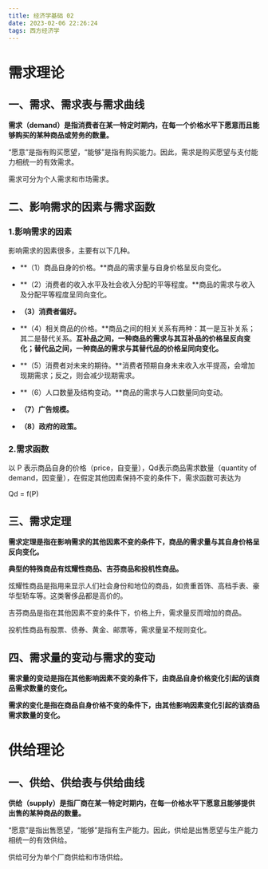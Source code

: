 ```yaml
---
title: 经济学基础 02
date: 2023-02-06 22:26:24
tags: 西方经济学
---
```


# 需求理论

## 一、需求、需求表与需求曲线

**需求（demand）是指消费者在某一特定时期内，在每一个价格水平下愿意而且能够购买的某种商品或劳务的数量。**

“愿意”是指有购买愿望，“能够”是指有购买能力。因此，需求是购买愿望与支付能力相统一的有效需求。

需求可分为个人需求和市场需求。

## 二、影响需求的因素与需求函数

### 1.影响需求的因素

影响需求的因素很多，主要有以下几种。

+ **（1）商品自身的价格。**商品的需求量与自身价格呈反向变化。

+ **（2）消费者的收入水平及社会收入分配的平等程度。**商品的需求与收入及分配平等程度呈同向变化。

+ **（3）消费者偏好。**

+ **（4）相关商品的价格。**商品之间的相关关系有两种：其一是互补关系；其二是替代关系。**互补品之间，一种商品的需求与其互补品的价格呈反向变化；替代品之间，一种商品的需求与其替代品的价格呈同向变化。**

+ **（5）消费者对未来的期待。**消费者预期自身未来收入水平提高，会增加现期需求；反之，则会减少现期需求。

+ **（6）人口数量及结构变动。**商品的需求与人口数量同向变动。

+ **（7）广告规模。**

+ **（8）政府的政策。**

### 2.需求函数

以 P 表示商品自身的价格（price，自变量），Qd表示商品需求数量（quantity of demand，因变量），在假定其他因素保持不变的条件下，需求函数可表达为

Qd = f(P)

## 三、需求定理

**需求定理是指在影响需求的其他因素不变的条件下，商品的需求量与其自身价格呈反向变化。**

**典型的特殊商品有炫耀性商品、吉芬商品和投机性商品。**

炫耀性商品是指用来显示人们社会身份和地位的商品，如贵重首饰、高档手表、豪华型轿车等。这类奢侈品都是高价的。

吉芬商品是指在其他因素不变的条件下，价格上升，需求量反而增加的商品。

投机性商品有股票、债券、黄金、邮票等，需求量呈不规则变化。

## 四、需求量的变动与需求的变动

**需求量的变动是指在其他影响因素不变的条件下，由商品自身价格变化引起的该商品需求数量的变化。**

**需求的变化是指在商品自身价格不变的条件下，由其他影响因素变化引起的该商品需求数量的变化。**

# 供给理论

## 一、供给、供给表与供给曲线

**供给（supply）是指厂商在某一特定时期内，在每一价格水平下愿意且能够提供出售的某种商品的数量。**

“愿意”是指出售愿望，“能够”是指有生产能力。因此，供给是出售愿望与生产能力相统一的有效供给。

供给可分为单个厂商供给和市场供给。

